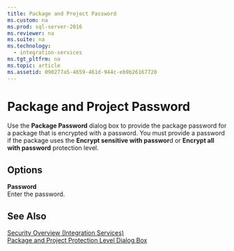 ```yaml
---
title: Package and Project Password
ms.custom: na
ms.prod: sql-server-2016
ms.reviewer: na
ms.suite: na
ms.technology: 
  - integration-services
ms.tgt_pltfrm: na
ms.topic: article
ms.assetid: 090277a5-4659-461d-944c-eb9b26167720
---
```

# Package and Project Password
  Use the **Package Password** dialog box to provide the package password for a package that is encrypted with a password. You must provide a password if the package uses the **Encrypt sensitive with passwor**d or **Encrypt all with password** protection level.  
  
## Options  
 **Password**  
 Enter the password.  
  
## See Also  
 [Security Overview &#40;Integration Services&#41;](../../Topics/TopicNameNotContainA/Security-Overview--Integration-Services-.md)   
 [Package and Project Protection Level Dialog Box](../../Topics/TopicNameNotContainA/Package-and-Project-Protection-Level-Dialog-Box.md)  
  
  